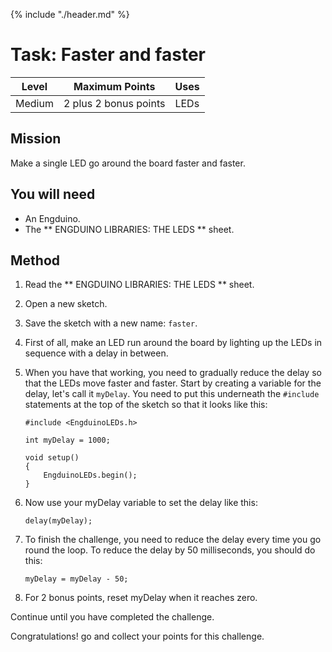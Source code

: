 {% include "./header.md" %}

# Task: Faster and faster 
| Level| Maximum Points | Uses |
| ------ |:------:|------|
| Medium | 2 plus 2 bonus points | LEDs |

## Mission

Make a single LED go around the board faster and faster.  

## You will need
* An Engduino.
* The ** ENGDUINO LIBRARIES: THE LEDS ** sheet.

## Method
1. Read the ** ENGDUINO LIBRARIES: THE LEDS ** sheet.
3. Open a new sketch.
4. Save the sketch with a new name: ```faster```.
5. First of all, make an LED run around the board by lighting up the LEDs in sequence with a delay in between.  
6. When you have that working, you need to gradually reduce the delay so that the LEDs move faster and faster. Start by creating a variable for the delay, let's call it ```myDelay```. You need to put this underneath the ```#include``` statements at the top of the sketch so that it looks like this:

	```
	#include <EngduinoLEDs.h>

	int myDelay = 1000;

	void setup() 
	{
		EngduinoLEDs.begin();
	}
	```

7. Now use your myDelay variable to set the delay like this:

	```
	delay(myDelay);
	```

8. To finish the challenge, you need to reduce the delay every time you go round the loop. To reduce the delay by 50 milliseconds, you should do this:

	```
	myDelay = myDelay - 50;
	```

9. For 2 bonus points, reset myDelay when it reaches zero.


Continue until you have completed the challenge.





Congratulations! go and collect your points for this challenge.

<!---
{% include "./rae.md" %}
-->
